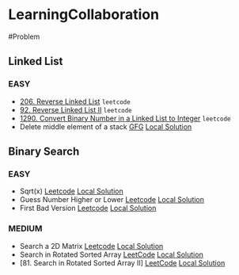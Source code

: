 # LearningCollaboration
#Problem

## Linked List
### EASY
- [206. Reverse Linked List](https://leetcode.com/problems/reverse-linked-list/) `leetcode`
- [92. Reverse Linked List II](https://leetcode.com/problems/reverse-linked-list-ii/) `leetcode`
- [1290. Convert Binary Number in a Linked List to Integer](https://leetcode.com/problems/convert-binary-number-in-a-linked-list-to-integer/description/) `leetcode`
- Delete middle element of a stack  [GFG](https://practice.geeksforgeeks.org/problems/delete-middle-element-of-a-stack/1)    [Local Solution](https://github.com/pintugorai/LearningCollaboration/blob/master/Solutions/DataStructure/Stack/DeleteMiddleElement.txt)



## Binary Search
### EASY
- Sqrt(x) [Leetcode](https://leetcode.com/problems/sqrtx/description/) [Local Solution](https://github.com/pintugorai/LearningCollaboration/blob/master/Solutions/DataStructure/BinarySearch/squreroot.txt)
- Guess Number Higher or Lower [Leetcode](https://leetcode.com/problems/guess-number-higher-or-lower/submissions/) [Local Solution](https://github.com/pintugorai/LearningCollaboration/blob/master/Solutions/DataStructure/BinarySearch/GuessGame.txt)
- First Bad Version [Leetcode](https://leetcode.com/problems/first-bad-version/submissions/998328634/) [Local Solution](https://github.com/pintugorai/LearningCollaboration/blob/master/Solutions/DataStructure/BinarySearch/FirstBadVersion.txt)

### MEDIUM
- Search a 2D Matrix  [Leetcode](https://leetcode.com/problems/search-a-2d-matrix/description/) [Local Solution](https://github.com/pintugorai/LearningCollaboration/blob/master/Solutions/DataStructure/BinarySearch/BinarySearchInMatrix.txt)
- Search in Rotated Sorted Array [LeetCode](https://leetcode.com/problems/search-in-rotated-sorted-array/) [Local Solution](https://github.com/pintugorai/LearningCollaboration/blob/master/Solutions/DataStructure/BinarySearch/33.%20Search%20in%20Rotated%20Sorted%20Array.txt)
- [81. Search in Rotated Sorted Array II] [LeetCode](https://leetcode.com/problems/search-in-rotated-sorted-array-ii/description/) [Local Solution](https://github.com/pintugorai/LearningCollaboration/blob/master/Solutions/DataStructure/BinarySearch/81.%20Search%20in%20Rotated%20Sorted%20Array%20II.txt)

